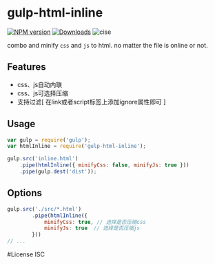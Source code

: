 # gulp-html-inline

[![NPM version][npm-image]][npm-url]
[![Downloads][downloads-image]][downloads-url]
![cise](http://cise.alibaba-inc.com/task/69703/status.svg)

[npm-image]: https://img.shields.io/npm/v/gulp-htmlone.svg?style=flat-square
[npm-url]: https://npmjs.org/package/gulp-htmlone
[downloads-image]: http://img.shields.io/npm/dm/gulp-htmlone.svg?style=flat-square
[downloads-url]: https://npmjs.org/package/gulp-htmlone

combo and minify `css` and `js` to html. no matter the file is online or not.

## Features

+ css、js自动内联
+ css、js可选择压缩
+ 支持过滤[ 在link或者script标签上添加ignore属性即可 ]

## Usage

```javascript
var gulp = require('gulp');
var htmlInline = require('gulp-html-inline');

gulp.src('inline.html')
    .pipe(htmlInline({ minifyCss: false, minifyJs: true }))
    .pipe(gulp.dest('dist'));
```

## Options
```javascript
gulp.src('./src/*.html')
        .pipe(htmlInline({
            minifyCss: true, // 选择是否压缩css
            minifyJs: true  // 选择是否压缩js
        }))
// ...
```

#License
ISC
